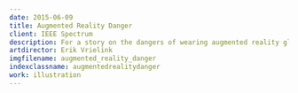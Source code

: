 ```yaml
---
date: 2015-06-09
title: Augmented Reality Danger
client: IEEE Spectrum
description: For a story on the dangers of wearing augmented reality glasses.
artdirector: Erik Vrielink
imgfilename: augmented_reality_danger
indexclassname: augmentedrealitydanger
work: illustration
---
```


<img srcset="/img/augmented_reality_danger-1x.png 1x, /img/augmented_reality_danger-2x.png 2x">
